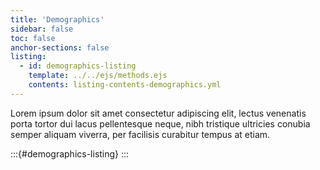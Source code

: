 ```yaml
---
title: 'Demographics'
sidebar: false
toc: false
anchor-sections: false
listing:
  - id: demographics-listing
    template: ../../ejs/methods.ejs
    contents: listing-contents-demographics.yml
---
```


Lorem ipsum dolor sit amet consectetur adipiscing elit, lectus venenatis porta tortor dui lacus pellentesque neque, nibh tristique ultricies conubia semper aliquam viverra, per facilisis curabitur tempus at etiam.

:::{#demographics-listing}
:::

